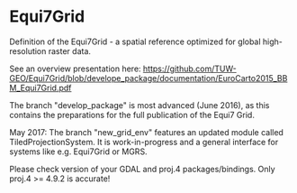 # Equi7Grid
Definition of the Equi7Grid - a spatial reference optimized for global high-resolution raster data.

See an overview presentation here: https://github.com/TUW-GEO/Equi7Grid/blob/develope_package/documentation/EuroCarto2015_BBM_Equi7Grid.pdf

The branch "develop_package" is most advanced (June 2016), as this contains the preparations for the full publication of the Equi7 Grid.

May 2017: The branch "new_grid_env" features an updated module called TiledProjectionSystem. It is work-in-progress and a general interface for systems like e.g. Equi7Grid or MGRS.

Please check version of your GDAL and proj.4 packages/bindings. Only proj.4 >= 4.9.2 is accurate!
